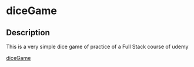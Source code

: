 # diceGame

## Description

This is a very simple dice game of practice of a Full Stack course of udemy

[diceGame](./images/%E5%B1%8F%E5%B9%95%E6%88%AA%E5%9B%BE%202022-08-04%20102021.png)